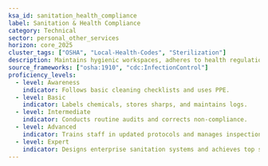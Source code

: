 ```yaml
---
ksa_id: sanitation_health_compliance
label: Sanitation & Health Compliance
category: Technical
sector: personal_other_services
horizon: core_2025
cluster_tags: ["OSHA", "Local-Health-Codes", "Sterilization"]
description: Maintains hygienic workspaces, adheres to health regulations, and documents procedures to safeguard clients and staff.
source_frameworks: ["osha:1910", "cdc:InfectionControl"]
proficiency_levels:
  - level: Awareness
    indicator: Follows basic cleaning checklists and uses PPE.
  - level: Basic
    indicator: Labels chemicals, stores sharps, and maintains logs.
  - level: Intermediate
    indicator: Conducts routine audits and corrects non-compliance.
  - level: Advanced
    indicator: Trains staff in updated protocols and manages inspections.
  - level: Expert
    indicator: Designs enterprise sanitation systems and achieves top safety accreditations.
---
```

